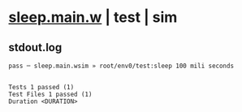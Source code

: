 # [sleep.main.w](../../../../../../examples/tests/sdk_tests/util/sleep.main.w) | test | sim

## stdout.log
```log
pass ─ sleep.main.wsim » root/env0/test:sleep 100 mili seconds
 
 
Tests 1 passed (1)
Test Files 1 passed (1)
Duration <DURATION>
```

